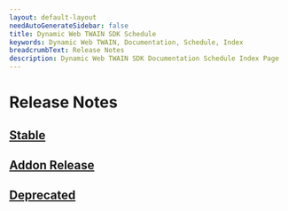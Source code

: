 ```yaml
---
layout: default-layout
needAutoGenerateSidebar: false
title: Dynamic Web TWAIN SDK Schedule
keywords: Dynamic Web TWAIN, Documentation, Schedule, Index
breadcrumbText: Release Notes
description: Dynamic Web TWAIN SDK Documentation Schedule Index Page
---
```


# Release Notes

## [Stable](/_articles/info/schedule/Stable.md)

<!--## [Beta](/_articles/info/schedule/beta.md)

## [Developing](/_articles/info/schedule/developing.md)

## [Proposed](/_articles/info/schedule/proposed.md)

## [To consider](/_articles/info/schedule/ideas.md) -->

## [Addon Release](/_articles/info/schedule/Addon.md)

## [Deprecated](/_articles/info/schedule/deprecated.md)
<!--

## [Known Bugs](/_articles/info/schedule/bugs.md)

-->
